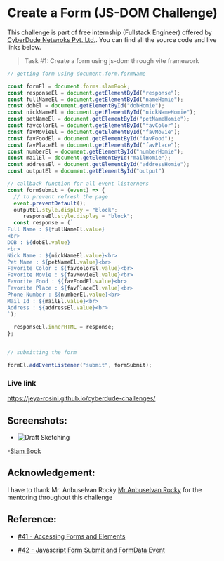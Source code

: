 # Create a Form (JS-DOM Challenge)

This challenge is part of free internship (Fullstack Engineer) offered by [CyberDude Netwroks Pvt. Ltd.](https://www.cyberdudenetworks.com/). You can find all the source code and live links below.

> Task #1: Create a form using js-dom through vite framework

```js
// getting form using document.form.formName

const formEl = document.forms.slamBook;
const responseEl = document.getElementById("response");
const fullNameEl = document.getElementById("nameHomie");
const dobEl = document.getElementById("dobHomie");
const nickNameEl = document.getElementById("nickNameHomie");
const petNameEl = document.getElementById("petNameHomie");
const favcolorEl = document.getElementById("favColor");
const favMovieEl = document.getElementById("favMovie");
const favFoodEl = document.getElementById("favFood");
const favPlaceEl = document.getElementById("favPlace");
const numberEl = document.getElementById("numberHomie");
const mailEl = document.getElementById("mailHomie");
const addressEl = document.getElementById("addressHomie");
const outputEl = document.getElementById("output")

// callback function for all event listerners
const formSubmit = (event) => {
  // to prevent refresh the page
  event.preventDefault();
  outputEl.style.display = "block";
     responseEl.style.display = "block";
  const response = (`
Full Name : ${fullNameEl.value}
<br>
DOB : ${dobEl.value}
<br>
Nick Name : ${nickNameEl.value}<br>
Pet Name : ${petNameEl.value}<br>
Favorite Color : ${favcolorEl.value}<br>
Favorite Movie : ${favMovieEl.value}<br>
Favorite Food : ${favFoodEl.value}<br>
Favorite Place : ${favPlaceEl.value}<br>
Phone Number : ${numberEl.value}<br>
Mail Id : ${mailEl.value}<br>
Address : ${addressEl.value}<br>
`);
  
  responseEl.innerHTML = response;
};


// submitting the form

formEl.addEventListener("submit", formSubmit);
```
### Live link

https://jeya-rosini.github.io/cyberdude-challenges/

## Screenshots:
- ![Draft Sketching](Sketching.jpeg)

-[Slam Book](public/images/Stay%20in%20Touch%20Homie!!%20-%20Google%20Chrome%202023-12-21%2010-55-33.mp4)

## Acknowledgement:

I have to thank Mr. Anbuselvan Rocky [Mr.Anbuselvan Rocky](https://github.com/anburocky3) for the mentoring throughout this challenge

## Reference:

- [#41 - Accessing Forms and Elements](https://www.youtube.com/watch?v=8MibgZLbFRs&list=PL73Obo20O_7jhOOPDASWk0PVcRxGEyrm9&index=41)  

- [#42 - Javascript Form Submit and FormData Event](https://www.youtube.com/watch?v=RNvGJhNT2JM&list=PL73Obo20O_7jhOOPDASWk0PVcRxGEyrm9&index=42) 